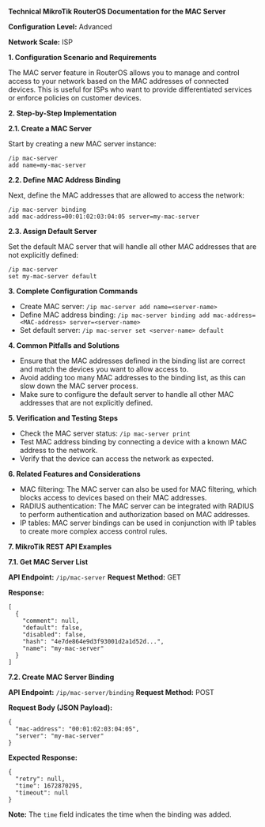 **Technical MikroTik RouterOS Documentation for the MAC Server**

**Configuration Level:** Advanced

**Network Scale:** ISP

**1. Configuration Scenario and Requirements**

The MAC server feature in RouterOS allows you to manage and control access to your network based on the MAC addresses of connected devices. This is useful for ISPs who want to provide differentiated services or enforce policies on customer devices.

**2. Step-by-Step Implementation**

**2.1. Create a MAC Server**

Start by creating a new MAC server instance:

```
/ip mac-server
add name=my-mac-server
```

**2.2. Define MAC Address Binding**

Next, define the MAC addresses that are allowed to access the network:

```
/ip mac-server binding
add mac-address=00:01:02:03:04:05 server=my-mac-server
```

**2.3. Assign Default Server**

Set the default MAC server that will handle all other MAC addresses that are not explicitly defined:

```
/ip mac-server
set my-mac-server default
```

**3. Complete Configuration Commands**
- Create MAC server: `/ip mac-server add name=<server-name>`
- Define MAC address binding: `/ip mac-server binding add mac-address=<MAC-address> server=<server-name>`
- Set default server: `/ip mac-server set <server-name> default`

**4. Common Pitfalls and Solutions**

- Ensure that the MAC addresses defined in the binding list are correct and match the devices you want to allow access to.
- Avoid adding too many MAC addresses to the binding list, as this can slow down the MAC server process.
- Make sure to configure the default server to handle all other MAC addresses that are not explicitly defined.

**5. Verification and Testing Steps**

- Check the MAC server status: `/ip mac-server print`
- Test MAC address binding by connecting a device with a known MAC address to the network.
- Verify that the device can access the network as expected.

**6. Related Features and Considerations**

- MAC filtering: The MAC server can also be used for MAC filtering, which blocks access to devices based on their MAC addresses.
- RADIUS authentication: The MAC server can be integrated with RADIUS to perform authentication and authorization based on MAC addresses.
- IP tables: MAC server bindings can be used in conjunction with IP tables to create more complex access control rules.

**7. MikroTik REST API Examples**

**7.1. Get MAC Server List**

**API Endpoint:** `/ip/mac-server`
**Request Method:** GET

**Response:**

```
[
  {
    "comment": null,
    "default": false,
    "disabled": false,
    "hash": "4e7de864e9d3f93001d2a1d52d...",
    "name": "my-mac-server"
  }
]
```

**7.2. Create MAC Server Binding**

**API Endpoint:** `/ip/mac-server/binding`
**Request Method:** POST

**Request Body (JSON Payload):**

```
{
  "mac-address": "00:01:02:03:04:05",
  "server": "my-mac-server"
}
```

**Expected Response:**

```
{
  "retry": null,
  "time": 1672870295,
  "timeout": null
}
```

**Note:** The `time` field indicates the time when the binding was added.